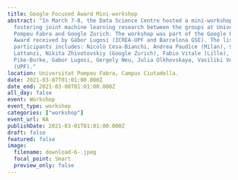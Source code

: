 ```yaml
---
title: Google Focused Award Mini-workshop
abstract: "In March 7-8, the Data Science Centre hosted a mini-workshop aimed at
  fostering joint machine learning research between the groups at Universitat
  Pompeu Fabra and Google Zurich. The workshop was part of the Google Faulty
  Award received by Gábor Lugosi (ICREA-UPF and Barcelona GSE). The list of
  participants includes: Nicolò Cesa-Bianchi, Andrea Paudice (Milan), Silvio
  Lattanzi, Nikita Zhivotovskiy (Google Zurich), Fabio Vitale (Lille), Ciara
  Pike-Burke, Gabor Lugosi, Gergely Neu, Julia Olkhovskaya, Vasiliki Velona
  (UPF)."
location: Universitat Pompeu Fabra, Campus Ciutadella.
date: 2021-03-07T01:01:00.000Z
date_end: 2021-03-08T01:01:00.000Z
all_day: false
event: Workshop
event_type: workshop
categories: ["workshop"]
event_url: NA
publishDate: 2021-03-01T01:01:00.000Z
draft: false
featured: false
image:
  filename: download-6-.jpeg
  focal_point: Smart
  preview_only: false
---
```

